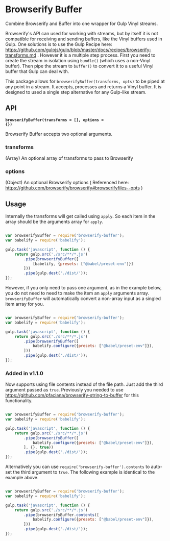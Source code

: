# Browserify Buffer
Combine Browserify and Buffer into one wrapper for Gulp Vinyl streams.

Browserify's API can used for working with streams, but by itself it is not compatible for receiving and sending buffers, like the Vinyl buffers used in Gulp. One solutions is to use the Gulp Recipe here: https://github.com/gulpjs/gulp/blob/master/docs/recipes/browserify-transforms.md . However it is a multiple step process. First you need to create the stream in isolation using `bundle()` (which uses a non-Vinyl buffer). Then pipe the stream to `buffer()` to convert it to a useful Vinyl buffer that Gulp can deal with.

This package allows for `browserifyBuffer(transforms, opts)` to be piped at any point in a stream. It accepts, processes and returns a Vinyl buffer. It is designed to used a single step alternative for any Gulp-like stream.

## API

<b><code>browserifyBuffer(transforms = [], options = {})</code></b>

Browserify Buffer accepts two optional arguments.

### transforms

(Array) An optional array of transforms to pass to Browserify

### options

(Object) An optional Browserify options ( Referenced here: https://github.com/browserify/browserify#browserifyfiles--opts )



## Usage

Internally the transforms will get called using `apply`. So each item in the array should be the arguments array for `apply`.

``` js

var browserifyBuffer = require('browserify-buffer');
var babelify = require('babelify');

gulp.task('javascript', function () {
	return gulp.src('./src/**/*.js')
		.pipe(browserifyBuffer([
			[babelify, {presets: ["@babel/preset-env"]}]
		]))
		.pipe(gulp.dest('./dist/'));
});


```

However, if you only need to pass one argument, as in the example below, you do not need to need to make the item an `apply` arguments array. `browserifyBuffer` will automatically convert a non-array input as a singled item array for you.

``` js

var browserifyBuffer = require('browserify-buffer');
var babelify = require('babelify');

gulp.task('javascript', function () {
	return gulp.src('./src/**/*.js')
		.pipe(browserifyBuffer([
			babelify.configure({presets: ["@babel/preset-env"]}),
		]))
		.pipe(gulp.dest('./dist/'));
});


```

### Added in v1.1.0

Now supports using file contents instead of the file path. Just add the third argument passed as `true`. Previously you needed to use https://github.com/pfaciana/browserify-string-to-buffer for this functionality.

``` js

var browserifyBuffer = require('browserify-buffer');
var babelify = require('babelify');

gulp.task('javascript', function () {
	return gulp.src('./src/**/*.js')
		.pipe(browserifyBuffer([
			babelify.configure({presets: ["@babel/preset-env"]}),
		], {}, true))
		.pipe(gulp.dest('./dist/'));
});


```

Alternatively you can use `require('browserify-buffer').contents` to auto-set the third argument to `true`. The following example is identical to the example above.

``` js

var browserifyBuffer = require('browserify-buffer');
var babelify = require('babelify');

gulp.task('javascript', function () {
	return gulp.src('./src/**/*.js')
		.pipe(browserifyBuffer.contents([
			babelify.configure({presets: ["@babel/preset-env"]}),
		]))
		.pipe(gulp.dest('./dist/'));
});


```
